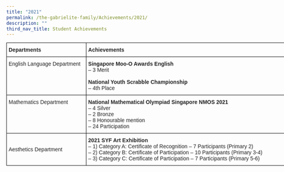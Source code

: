 ```yaml
---
title: "2021"
permalink: /the-gabrielite-family/Achievements/2021/
description: ""
third_nav_title: Student Achievements
---
```


<style type="text/css">
.tg  {border-collapse:collapse;border-spacing:0;margin:0px auto;}
.tg td{border-color:black;border-style:solid;border-width:1px;font-family:Arial, sans-serif;font-size:14px;
  overflow:hidden;padding:10px 5px;word-break:normal;}
.tg th{border-color:black;border-style:solid;border-width:1px;font-family:Arial, sans-serif;font-size:14px;
  font-weight:normal;overflow:hidden;padding:10px 5px;word-break:normal;}
.tg .tg-vl7p{color:#222;text-align:left;vertical-align:middle}
.tg .tg-v41i{color:#222;font-weight:bold;text-align:left;vertical-align:top}
.tg .tg-brl1{color:#222;text-align:left;vertical-align:top}
</style>
<table class="tg" style="undefined;table-layout: fixed; width: 810px">
<colgroup>
<col style="width: 210px">
<col style="width: 600px">
</colgroup>
<tbody>
  <tr>
		<td class="tg-v41i"><span style="font-weight:bold">Departments</span></td>
    <td class="tg-v41i"><span style="font-weight:bold">Achievements</span></td>
  </tr>
  <tr>
    <td class="tg-brl1">English Language Department</td>
    <td class="tg-brl1"><span style="font-weight:bold">Singapore Moo-O Awards English</span><br>–	3 Merit <br><br><span style="font-weight:bold">National Youth Scrabble Championship</span><br>–	4th Place </td>
  </tr>
  <tr>
    <td class="tg-brl1">Mathematics Department</td>
    <td class="tg-brl1"><span style="font-weight:bold">National Mathematical Olympiad Singapore NMOS 2021</span><br>–	4 Silver<br>–	2 Bronze<br>–	8 Honourable mention<br>–	24 Participation</td>
  </tr>
  <tr>
    <td class="tg-vl7p"><span style="color:#222;background-color:transparent">Aesthetics Department </span></td>
    <td class="tg-brl1"><span style="font-weight:bold">2021 SYF Art Exhibition</span><br>–	1) Category A: Certificate of Recognition – 7 Participants (Primary 2)<br>–	2) Category B: Certificate of Participation – 10 Participants (Primary 3-4)<br>–	3) Category C: Certificate of Participation – 7 Participants (Primary 5-6)</td>
  </tr>
</tbody>
</table>